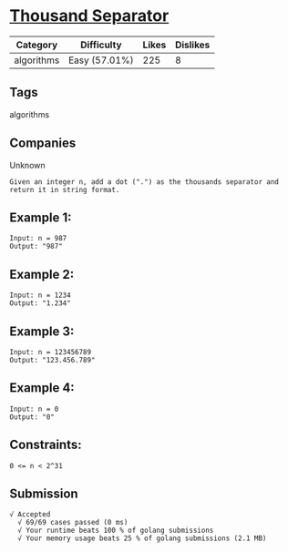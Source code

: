 # [Thousand Separator](https://leetcode.com/problems/thousand-separator/description/)

| Category   | Difficulty    | Likes | Dislikes |
| ---------- | ------------- | ----- | -------- |
| algorithms | Easy (57.01%) | 225   | 8        |

## Tags

algorithms

## Companies

Unknown

```
Given an integer n, add a dot (".") as the thousands separator and return it in string format.
```

## Example 1:

```
Input: n = 987
Output: "987"
```

## Example 2:

```
Input: n = 1234
Output: "1.234"
```

## Example 3:

```
Input: n = 123456789
Output: "123.456.789"
```

## Example 4:

```
Input: n = 0
Output: "0"
```

## Constraints:

```
0 <= n < 2^31
```

## Submission

```
√ Accepted
  √ 69/69 cases passed (0 ms)
  √ Your runtime beats 100 % of golang submissions
  √ Your memory usage beats 25 % of golang submissions (2.1 MB)
```
